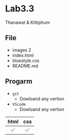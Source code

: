 # Lab3.3

Thanawat & Kittiphum

## File
- images 2
- index.html
- bluestyle.css
- README.md

## Progarm
- ``git``
  - Dowloand any vertion
- ``VScode``
  - Dowloand any vertion

|html|css|
|:---:|:---:|
|✅|✅|